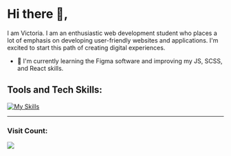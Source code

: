 # Hi there 👋,

I am Victoria. I am an enthusiastic web development student who places a lot of emphasis on developing user-friendly websites and applications. I'm excited to start this path of creating digital experiences.

- 🌱 I'm currently learning the Figma software and improving my JS, SCSS, and React skills.

## Tools and Tech Skills: 

[![My Skills](https://skillicons.dev/icons?i=vscode,figma,git,github,html,css,scss,js,react,tailwind,py,cpp,nodejs,mysql,netlify)](https://skillicons.dev)

---
### Visit Count:
[![](https://visitcount.itsvg.in/api?id=vickneee&label=Profile%20Views&color=1&icon=5&pretty=false)](https://visitcount.itsvg.in)

<!--
**vickneee/vickneee** is a ✨ _special_ ✨ repository because its `README.md` (this file) appears on your GitHub profile.

🔥 Web design draws my attention. Right now I'm exploring the Figma (software).

Here are some ideas to get you started:

- 🔭 I’m currently working on ...
- 🌱 I’m currently learning ...
- 👯 I’m looking to collaborate on ...
- 🤔 I’m looking for help with ...
- 💬 Ask me about ...
- 📫 How to reach me: ...
- 😄 Pronouns: ...
- ⚡ Fun fact: ...
-->
